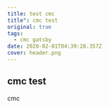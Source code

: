 ```yaml
---
title: test cmc
title": cmc test
original: true
tags:
  - cmc gatsby
date: 2020-02-01T04:39:28.357Z
cover: header.png
---
```

## cmc test

cmc